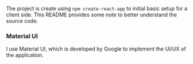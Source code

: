 The project is create using `npm create-react-app` to initial basic setup for a client side. This README provides some note to better understand the source code.

### Material UI
I use Material UI, which is developed by Google to implement the UI/UX of the application.
